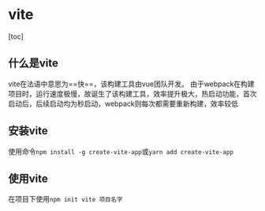 # vite

[toc]

## 什么是vite

vite在法语中意思为==快==，该构建工具由vue团队开发。
由于webpack在构建项目时，运行速度极慢，故诞生了该构建工具，效率提升极大，热启动功能，首次启动后，后续启动均为秒启动，webpack则每次都需要重新构建，效率较低

## 安装vite

使用命令```npm install -g create-vite-app```或```yarn add create-vite-app```

## 使用vite

在项目下使用```npm init vite 项目名字```


